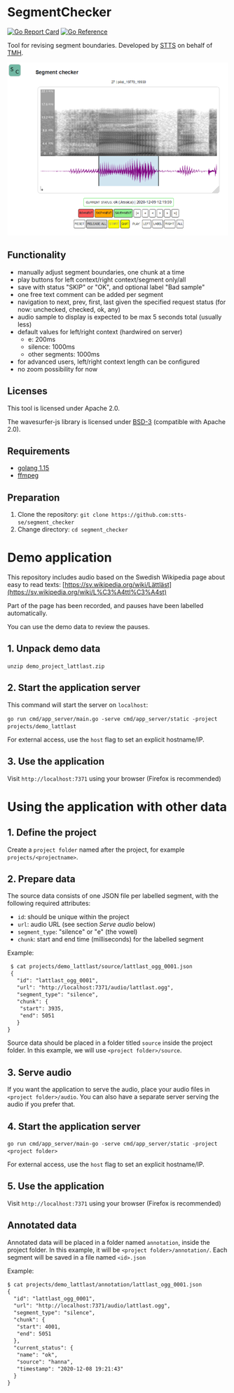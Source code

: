 
# SegmentChecker

[![Go Report Card](https://goreportcard.com/badge/github.com/stts-se/segment_checker)](https://goreportcard.com/report/github.com/stts-se/segment_checker) 
[![Go Reference](https://pkg.go.dev/badge/github.com/stts-se/segment_checker.svg)](https://pkg.go.dev/github.com/stts-se/segment_checker)

Tool for revising segment boundaries. Developed by [STTS](https://stts.se) on behalf of [TMH](https://www.speech.kth.se).

<img src="screenshot.png">


## Functionality

* manually adjust segment boundaries, one chunk at a time
* play buttons for left context/right context/segment only/all
* save with status "SKIP" or "OK", and optional label "Bad sample"
* one free text comment can be added per segment
* navigation to next, prev, first, last given the specified request status (for now: unchecked, checked, ok, any)
* audio sample to display is expected to be max 5 seconds total (usually less)
* default values for left/right context (hardwired on server)
  - e: 200ms
  - silence: 1000ms
  - other segments: 1000ms
* for advanced users, left/right context length can be configured
* no zoom possibility for now

## Licenses

This tool is licensed under Apache 2.0.

The wavesurfer-js library is licensed under [BSD-3](https://opensource.org/licenses/BSD-3-Clause) (compatible with Apache 2.0).



## Requirements
* [golang 1.15](https://golang.org/dl/)
* [ffmpeg](https://ffmpeg.org/)

## Preparation
1. Clone the repository: `git clone https://github.com:stts-se/segment_checker`
2. Change directory: `cd segment_checker`


<!--
# Install pre-compiled binaries

Requirements:
* [ffmpeg](https://ffmpeg.org/)

Use one of the available [releases](https://github.com/stts-se/segment_checker/releases). See the release's README file for further instructions.
-->



# Demo application

This repository includes audio based on the Swedish Wikipedia page about easy to read texts: [https://sv.wikipedia.org/wiki/Lättläst](https://sv.wikipedia.org/wiki/L%C3%A4ttl%C3%A4st)

Part of the page has been recorded, and pauses have been labelled automatically.

You can use the demo data to review the pauses.

## 1. Unpack demo data

`unzip demo_project_lattlast.zip`

## 2. Start the application server

This command will start the server on `localhost`:

`go run cmd/app_server/main.go -serve cmd/app_server/static -project projects/demo_lattlast`

For external access, use the `host` flag to set an explicit hostname/IP.

## 3. Use the application

Visit `http://localhost:7371` using your browser (Firefox is recommended)


# Using the application with other data

## 1. Define the project

Create a `project folder` named after the project, for example `projects/<projectname>`.

## 2. Prepare data

The source data consists of one JSON file per labelled segment, with the following required attributes:

* `id`: should be unique within the project
* `url`: audio URL (see section _Serve audio_ below)
* `segment_type`: "silence" or "e" (the vowel)
* `chunk`: start and end time (milliseconds) for the labelled segment

Example:
    
     $ cat projects/demo_lattlast/source/lattlast_ogg_0001.json
     {
       "id": "lattlast_ogg_0001",
       "url": "http://localhost:7371/audio/lattlast.ogg",
       "segment_type": "silence",
       "chunk": {
        "start": 3935,
        "end": 5051
       }
    }


Source data should be placed in a folder titled `source` inside the project folder. In this example, we will use `<project folder>/source`.

## 3. Serve audio

If you want the application to serve the audio, place your audio files in `<project folder>/audio`. You can also have a separate server serving the audio if you prefer that.

## 4. Start the application server

`go run cmd/app_server/main-go -serve cmd/app_server/static -project <project folder>`

For external access, use the `host` flag to set an explicit hostname/IP.

## 5. Use the application

Visit `http://localhost:7371` using your browser (Firefox is recommended)

## Annotated data

Annotated data will be placed in a folder named `annotation`, inside the project folder. In this example, it will be `<project folder>/annotation/`. Each segment will be saved in a file named `<id>.json`

Example:

    $ cat projects/demo_lattlast/annotation/lattlast_ogg_0001.json
    {
      "id": "lattlast_ogg_0001",
      "url": "http://localhost:7371/audio/lattlast.ogg",
      "segment_type": "silence",
      "chunk": {
       "start": 4001,
       "end": 5051
      },
      "current_status": {
       "name": "ok",
       "source": "hanna",
       "timestamp": "2020-12-08 19:21:43"
      }
    }




